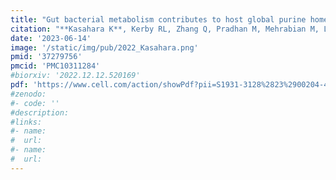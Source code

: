 ```yaml
---
title: "Gut bacterial metabolism contributes to host global purine homeostasis"
citation: "**Kasahara K**, Kerby RL, Zhang Q, Pradhan M, Mehrabian M, Lusis AJ, Bergström G, Bäckhed F, Rey F. *bioRxiv*. 2022."
date: '2023-06-14'
image: '/static/img/pub/2022_Kasahara.png'
pmid: '37279756'
pmcid: 'PMC10311284'
#biorxiv: '2022.12.12.520169'
pdf: 'https://www.cell.com/action/showPdf?pii=S1931-3128%2823%2900204-4'
#zenodo: 
#- code: ''
#description: 
#links:
#- name: 
#  url: 
#- name:
#  url:
---
```

